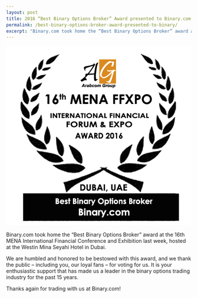 ```yaml
---
layout: post
title: 2016 “Best Binary Options Broker” Award presented to Binary.com
permalink: /best-binary-options-broker-award-presented-to-binary/
excerpt: "Binary.com took home the “Best Binary Options Broker” award at the 16th MENA International Financial Conference and Exhibition last..."
---
```



![](/images/MENA.png)

Binary.com took home the “Best Binary Options Broker” award at the 16th MENA International Financial Conference and Exhibition last week, hosted at the Westin Mina Seyahi Hotel in Dubai.

We are humbled and honored to be bestowed with this award, and we thank the public – including you, our loyal fans – for voting for us.
It is your enthusiastic support that has made us a leader in the binary options trading industry for the past 15 years.  

Thanks again for trading with us at Binary.com!
